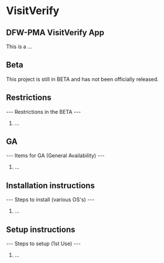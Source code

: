 # VisitVerify

## DFW-PMA VisitVerify App

This is a ...

## Beta

This project is still in BETA and has not been officially released.

## Restrictions

--- Restrictions in the BETA ---

1) ...

## GA

--- Items for GA (General Availability) ---

1) ...

## Installation instructions

--- Steps to install (various OS's) ---

1) ...

## Setup instructions

--- Steps to setup (1st Use) ---

1) ...

